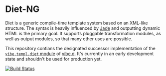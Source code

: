Diet-NG
=======

Diet is a generic compile-time template system based on an XML-like structure. The syntax is heavily influenced by [Jade](http://jade-lang.com) and outputting dynamic HTML is the primary goal. It supports pluggable transformation modules, as well as output modules, so that many other uses are possible.

This repository contians the designated successor implementation of the [`vibe.templ.diet` module](https://vibed.org/api/vibe.templ.diet/) of [vibe.d](https://vibed.org/). It's currently in an early development state and shouldn't be used for production yet.

[![Build Status](https://travis-ci.org/rejectedsoftware/diet-ng.svg?branch=master)](https://travis-ci.org/rejectedsoftware/diet-ng)
